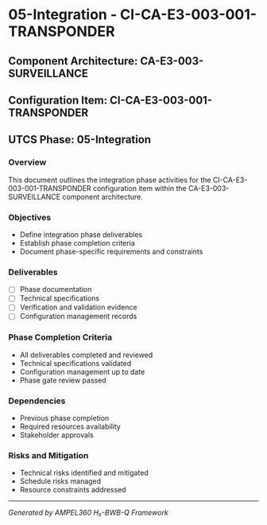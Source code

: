 # 05-Integration - CI-CA-E3-003-001-TRANSPONDER

## Component Architecture: CA-E3-003-SURVEILLANCE
## Configuration Item: CI-CA-E3-003-001-TRANSPONDER
## UTCS Phase: 05-Integration

### Overview
This document outlines the integration phase activities for the CI-CA-E3-003-001-TRANSPONDER configuration item within the CA-E3-003-SURVEILLANCE component architecture.

### Objectives
- Define integration phase deliverables
- Establish phase completion criteria
- Document phase-specific requirements and constraints

### Deliverables
- [ ] Phase documentation
- [ ] Technical specifications
- [ ] Verification and validation evidence
- [ ] Configuration management records

### Phase Completion Criteria
- All deliverables completed and reviewed
- Technical specifications validated
- Configuration management up to date
- Phase gate review passed

### Dependencies
- Previous phase completion
- Required resources availability
- Stakeholder approvals

### Risks and Mitigation
- Technical risks identified and mitigated
- Schedule risks managed
- Resource constraints addressed

---
*Generated by AMPEL360 H₂-BWB-Q Framework*
